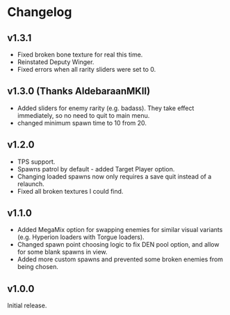 # Changelog

## v1.3.1
+ Fixed broken bone texture for real this time.
+ Reinstated Deputy Winger.
+ Fixed errors when all rarity sliders were set to 0.

## v1.3.0 (Thanks AldebaraanMKII)
+ Added sliders for enemy rarity (e.g. badass). They take effect immediately, so no need to quit to main menu.
+ changed minimum spawn time to 10 from 20.

## v1.2.0
+ TPS support.
+ Spawns patrol by default - added Target Player option.
+ Changing loaded spawns now only requires a save quit instead of a relaunch.
+ Fixed all broken textures I could find.

## v1.1.0
+ Added MegaMix option for swapping enemies for similar visual variants (e.g. Hyperion loaders with Torgue loaders).
+ Changed spawn point choosing logic to fix DEN pool option, and allow for some blank spawns in view.
+ Added more custom spawns and prevented some broken enemies from being chosen.

## v1.0.0
Initial release.
